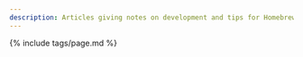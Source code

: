 ```yaml
---
description: Articles giving notes on development and tips for Homebrew content
---
```

{% include tags/page.md %}
 